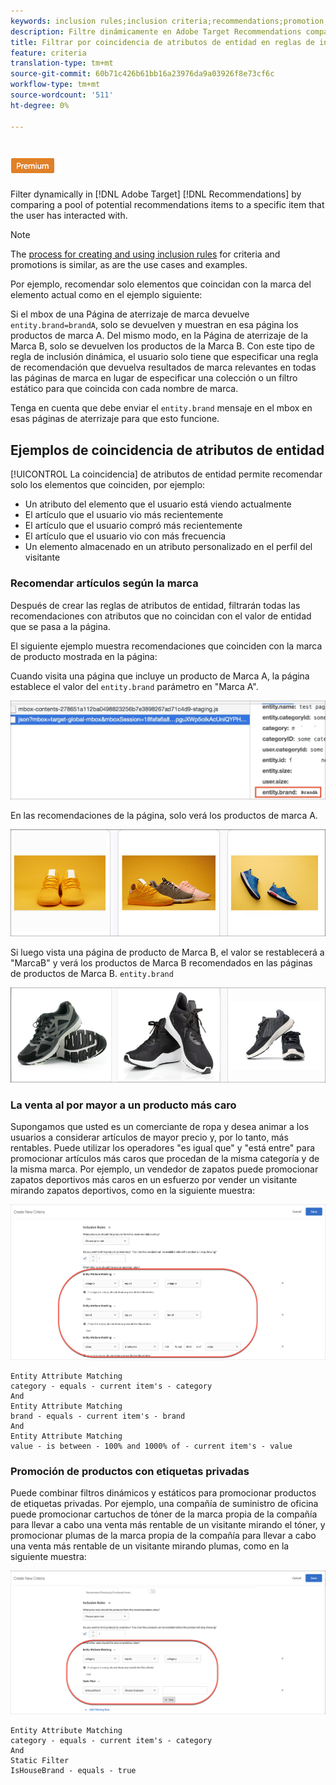 ```yaml
---
keywords: inclusion rules;inclusion criteria;recommendations;promotion;promotions;dynamic filtering;dynamic;entity attribute matching
description: Filtre dinámicamente en Adobe Target Recommendations comparando un grupo de posibles elementos de recomendaciones con un elemento específico con el que el usuario haya interactuado.
title: Filtrar por coincidencia de atributos de entidad en reglas de inclusión dinámica en Adobe Target Recommendations
feature: criteria
translation-type: tm+mt
source-git-commit: 60b71c426b61bb16a23976da9a03926f8e73cf6c
workflow-type: tm+mt
source-wordcount: '511'
ht-degree: 0%

---
```



# ![Coincidencia de atributos de entidad PREMIUM](/help/assets/premium.png)

Filter dynamically in [!DNL Adobe Target] [!DNL Recommendations] by comparing a pool of potential recommendations items to a specific item that the user has interacted with.

>[!NOTE]
>
>The [process for creating and using inclusion rules](/help/c-recommendations/c-algorithms/use-dynamic-and-static-inclusion-rules.md) for criteria and promotions is similar, as are the use cases and examples.

Por ejemplo, recomendar solo elementos que coincidan con la marca del elemento actual como en el ejemplo siguiente:

Si el mbox de una Página de aterrizaje de marca devuelve `entity.brand=brandA`, solo se devuelven y muestran en esa página los productos de marca A. Del mismo modo, en la Página de aterrizaje de la Marca B, solo se devuelven los productos de la Marca B. Con este tipo de regla de inclusión dinámica, el usuario solo tiene que especificar una regla de recomendación que devuelva resultados de marca relevantes en todas las páginas de marca en lugar de especificar una colección o un filtro estático para que coincida con cada nombre de marca.

Tenga en cuenta que debe enviar el `entity.brand` mensaje en el mbox en esas páginas de aterrizaje para que esto funcione.

## Ejemplos de coincidencia de atributos de entidad

[!UICONTROL La coincidencia] de atributos de entidad permite recomendar solo los elementos que coinciden, por ejemplo:

* Un atributo del elemento que el usuario está viendo actualmente
* El artículo que el usuario vio más recientemente
* El artículo que el usuario compró más recientemente
* El artículo que el usuario vio con más frecuencia
* Un elemento almacenado en un atributo personalizado en el perfil del visitante

### Recomendar artículos según la marca

Después de crear las reglas de atributos de entidad, filtrarán todas las recomendaciones con atributos que no coincidan con el valor de entidad que se pasa a la página.

El siguiente ejemplo muestra recomendaciones que coinciden con la marca de producto mostrada en la página:

Cuando visita una página que incluye un producto de Marca A, la página establece el valor del `entity.brand` parámetro en &quot;Marca A&quot;.

![Ejemplo de llamada de Destinatario](/help/c-recommendations/c-algorithms/assets/example-target-call.png)

En las recomendaciones de la página, solo verá los productos de marca A.

![Recomendaciones de marca A](/help/c-recommendations/c-algorithms/assets/brandA.png)

Si luego vista una página de producto de Marca B, el valor se restablecerá a &quot;MarcaB&quot; y verá los productos de Marca B recomendados en las páginas de productos de Marca B. `entity.brand`

![Recomendaciones para la marca B](/help/c-recommendations/c-algorithms/assets/brandB.png)

### La venta al por mayor a un producto más caro

Supongamos que usted es un comerciante de ropa y desea animar a los usuarios a considerar artículos de mayor precio y, por lo tanto, más rentables. Puede utilizar los operadores &quot;es igual que&quot; y &quot;está entre&quot; para promocionar artículos más caros que procedan de la misma categoría y de la misma marca. Por ejemplo, un vendedor de zapatos puede promocionar zapatos deportivos más caros en un esfuerzo por vender un visitante mirando zapatos deportivos, como en la siguiente muestra:

![Ventas](/help/c-recommendations/c-algorithms/assets/upsell.png)

```
Entity Attribute Matching
category - equals - current item's - category 
And 
Entity Attribute Matching
brand - equals - current item's - brand 
And 
Entity Attribute Matching
value - is between - 100% and 1000% of - current item's - value
```

### Promoción de productos con etiquetas privadas

Puede combinar filtros dinámicos y estáticos para promocionar productos de etiquetas privadas. Por ejemplo, una compañía de suministro de oficina puede promocionar cartuchos de tóner de la marca propia de la compañía para llevar a cabo una venta más rentable de un visitante mirando el tóner, y promocionar plumas de la marca propia de la compañía para llevar a cabo una venta más rentable de un visitante mirando plumas, como en la siguiente muestra:

![Marca de casa](/help/c-recommendations/c-algorithms/assets/housebrand.png)

```
Entity Attribute Matching
category - equals - current item's - category 
And
Static Filter
IsHouseBrand - equals - true
```
